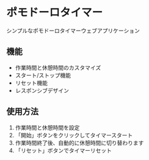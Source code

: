 # ポモドーロタイマー

シンプルなポモドーロタイマーウェブアプリケーション

## 機能

- 作業時間と休憩時間のカスタマイズ
- スタート/ストップ機能
- リセット機能
- レスポンシブデザイン

## 使用方法

1. 作業時間と休憩時間を設定
2. 「開始」ボタンをクリックしてタイマースタート
3. 作業時間終了後、自動的に休憩時間に切り替わります
4. 「リセット」ボタンでタイマーリセット
